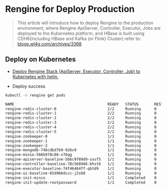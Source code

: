 # Rengine for Deploy Production

> This article will introduce how to deploy Rengine to the production environment, where Rengine ApiServer, Controller, Executor, Jobs are deployed to the Kubernetes platform, and HBase is built using CDH6(including HBase and Kafka (or Flink) Cluster) refer to: [blogs.wl4g.com/archives/3368](https://blogs.wl4g.com/archives/3368)

## Deploy on Kubernetes

- [Deploy Rengine Stack (ApiServer, Executor, Controller, Job) to Kubernetes with helm.](../../tools/deploy/helm/rengine-stack/README.md)

- Deploy success

```bash
kubectl -n rengine get pods

NAME                                          READY   STATUS       RESTARTS   AGE
rengine-redis-cluster-0                       2/2     Running      0          5m19s
rengine-redis-cluster-1                       2/2     Running      0          5m19s
rengine-redis-cluster-2                       2/2     Running      0          5m19s
rengine-redis-cluster-3                       2/2     Running      0          5m19s
rengine-redis-cluster-4                       2/2     Running      0          5m19s
rengine-redis-cluster-5                       2/2     Running      0          5m19s
rengine-zookeeper-0                           1/1     Running      0          5m19s
rengine-zookeeper-1                           1/1     Running      0          5m19s
rengine-zookeeper-2                           1/1     Running      0          5m19s
rengine-mongodb-74bcdbd7b9-926v9              1/1     Running      0          5m19s
rengine-minio-566b978c86-x76qg                1/1     Running      0          5m19s
rengine-apiserver-baseline-5b6c9789d9-sxsf5   1/1     Running      0          5m19s
rengine-controller-baseline-78c568946-bhst6   1/1     Running      0          5m19s
rengine-executor-baseline-74f46464ff-qbtd9    1/1     Running      0          5m19s
rengine-ui-baseline-65d966dccc-j2sb8          1/1     Running      0          5m19s
rengine-init-minio                            1/1     Completed    0          5m19s
rengine-init-update-rootpassword              1/1     Completed    0          5m19s
```
